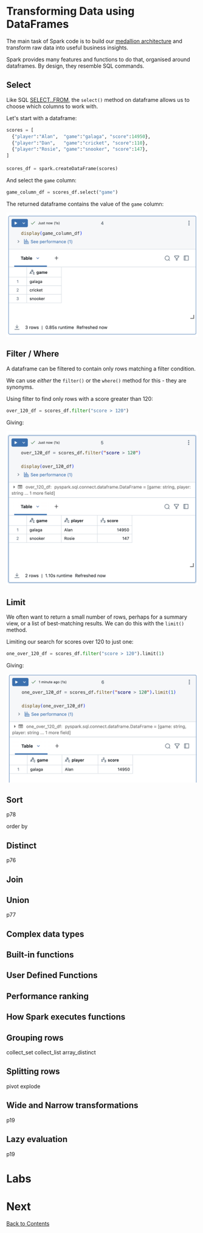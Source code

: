 # Transforming Data using DataFrames
The main task of Spark code is to build our [medallion architecture](https://github.com/bjss-data-academy/data-engineering-fundamentals/blob/main/medallion-architecture.md) and transform raw data into useful business insights.

Spark provides many features and functions to do that, organised around dataframes. By design, they resemble SQL commands.

## Select 
Like SQL [SELECT..FROM](https://sqlbolt.com/lesson/select_queries_introduction), the `select()` method on dataframe allows us to choose which columns to work with.

Let's start with a dataframe:

```python
scores = [
  {"player":"Alan",  "game":"galaga", "score":14950},
  {"player":"Dan",   "game":"cricket", "score":110},
  {"player":"Rosie", "game":"snooker", "score":147},
]

scores_df = spark.createDataFrame(scores)
```

And select the `game` column:

```python
game_column_df = scores_df.select("game")
```

The returned dataframe contains the value of the `game` column:

![New dataframe contents after selecting game column](/images/game-column-df.png)

## Filter / Where
A dataframe can be filtered to contain only rows matching a filter condition.

We can use _either_ the `filter()` or the `where()` method for this - they are synonyms. 

Using filter to find only rows with a score greater than 120:

```python
over_120_df = scores_df.filter("score > 120")
```

Giving:

![Output of filter by score greater than 120](/images/score-over-120.png)

## Limit
We often want to return a small number of rows, perhaps for a summary view, or a list of best-matching results. We can do this with the `limit()` method.

Limiting our search for scores over 120 to just one:

```python
one_over_120_df = scores_df.filter("score > 120").limit(1)
```

Giving:

![Results of limit to one method showing a single result row](/images/limit-1.png)

## Sort
p78

order by


## Distinct
p76

## Join

## Union
p77

## Complex data types
## Built-in functions
## User Defined Functions
## Performance ranking
## How Spark executes functions

## Grouping rows
collect_set
collect_list
array_distinct

## Splitting rows
pivot
explode

## Wide and Narrow transformations
p19

## Lazy evaluation
p19

# Labs

# Next
[Back to Contents](/contents.md)

